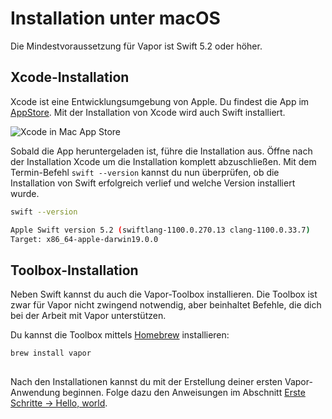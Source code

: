 # Installation unter macOS

Die Mindestvoraussetzung für Vapor ist Swift 5.2 oder höher.

## Xcode-Installation

Xcode ist eine Entwicklungsumgebung von Apple. Du findest die App im [AppStore](https://itunes.apple.com/us/app/xcode/id497799835?mt=12). Mit der Installation von Xcode wird auch Swift installiert.

![Xcode in Mac App Store](../images/xcode-mac-app-store.png)

Sobald die App heruntergeladen ist, führe die Installation aus. Öffne nach der Installation Xcode um die Installation komplett abzuschließen. Mit dem Termin-Befehl `swift --version` kannst du nun überprüfen, ob die Installation von Swift erfolgreich verlief und welche Version installiert wurde.

```sh
swift --version

Apple Swift version 5.2 (swiftlang-1100.0.270.13 clang-1100.0.33.7)
Target: x86_64-apple-darwin19.0.0
```

## Toolbox-Installation

Neben Swift kannst du auch die Vapor-Toolbox installieren. Die Toolbox ist zwar für Vapor nicht zwingend notwendig, aber beinhaltet Befehle, die dich bei der Arbeit mit Vapor unterstützen.

Du kannst die Toolbox mittels [Homebrew](https://brew.sh) installieren:

```sh
brew install vapor
```

##

Nach den Installationen kannst du mit der Erstellung deiner ersten Vapor-Anwendung beginnen. Folge dazu den Anweisungen im Abschnitt [Erste Schritte → Hello, world](../gettingstarted/hello-world.de.md).
